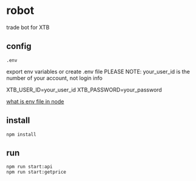 # robot
trade bot for XTB

## config

```
.env
```
export env variables or create .env file
PLEASE NOTE: your_user_id is the number of your account, not login info

XTB_USER_ID=your_user_id
XTB_PASSWORD=your_password

[what is env file in node](https://www.codementor.io/parthibakumarmurugesan/what-is-env-how-to-set-up-and-run-a-env-file-in-node-1pnyxw9yxj)

## install
```
npm install
```

## run
```
npm run start:api
npm run start:getprice
